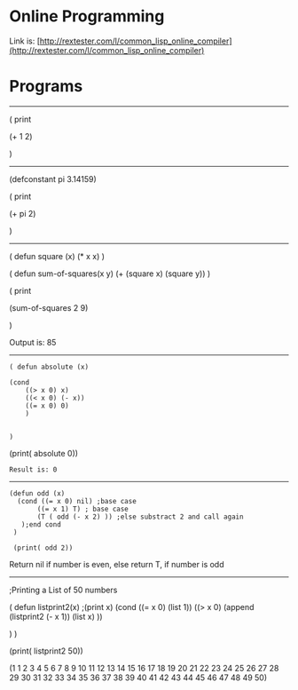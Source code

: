 
# Online Programming
Link is: [http://rextester.com/l/common_lisp_online_compiler](http://rextester.com/l/common_lisp_online_compiler)


# Programs
---

(
print
 
 (+ 1 2)
 
 )
 
---

(defconstant pi 3.14159)

(
 print
 
 (+ pi 2)
 
 )
 
---

( defun square (x)
  (* x x)
  )

( defun sum-of-squares(x y)
(+ (square x) (square y)) 
)


(
 print
 
 (sum-of-squares 2 9)
 
 )
 
 Output is: 85

---

    ( defun absolute (x)
    
    (cond 
        ((> x 0) x)
        ((< x 0) (- x))
        ((= x 0) 0)
        )
          
    
    )


   (print( absolute 0))

    Result is: 0
    
---

    (defun odd (x) 
      (cond ((= x 0) nil) ;base case
           ((= x 1) T) ; base case
           (T ( odd (- x 2) )) ;else substract 2 and call again
       );end cond
     )
     
     (print( odd 2))

Return nil if number is even, else return T, if number is odd

---

;Printing a List of 50 numbers

(
 defun listprint2(x)
 ;(print x)
 (cond ((= x 0) (list 1))
       ((> x 0) (append (listprint2 (- x 1)) (list x) ))
     
  )
 )

(print( listprint2 50))

(1 1 2 3 4 5 6 7 8 9 10 11 12 13 14 15 16 17 18 19 20 21 22 23 24 25 26 27 28
 29 30 31 32 33 34 35 36 37 38 39 40 41 42 43 44 45 46 47 48 49 50)
 
